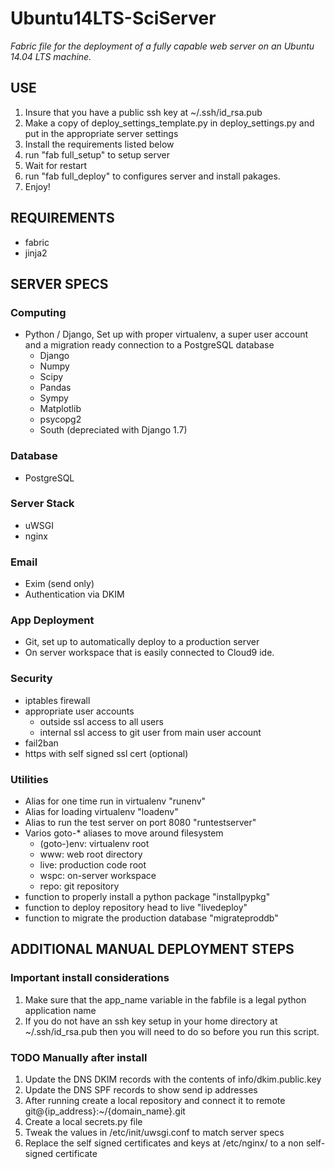 Ubuntu14LTS-SciServer
=====================

_Fabric file for the deployment of a fully capable web server on an 
Ubuntu 14.04 LTS machine._

## USE
1. Insure that you have a public ssh key at ~/.ssh/id_rsa.pub
2. Make a copy of deploy\_settings\_template.py in deploy\_settings.py and put in the appropriate server settings
3. Install the requirements listed below
4. run "fab full_setup" to setup server
5. Wait for restart
6. run "fab full_deploy" to configures server and install pakages.
7. Enjoy!

## REQUIREMENTS
- fabric
- jinja2

## SERVER SPECS

### Computing
- Python / Django, Set up with proper virtualenv, a super
user account and a migration ready connection to a PostgreSQL database
    - Django
    - Numpy
    - Scipy
    - Pandas
    - Sympy
    - Matplotlib
    - psycopg2
    - South (depreciated with Django 1.7)
        
### Database
- PostgreSQL
    
### Server Stack
- uWSGI
- nginx
    
### Email
- Exim (send only)
- Authentication via DKIM
    
### App Deployment
- Git, set up to automatically deploy to a production server
- On server workspace that is easily connected to Cloud9 ide.
    
### Security
- iptables firewall
- appropriate user accounts
    - outside ssl access to all users
    - internal ssl access to git user from main user account
- fail2ban
- https with self signed ssl cert (optional)

### Utilities
- Alias for one time run in virtualenv "runenv"
- Alias for loading virtualenv "loadenv"
- Alias to run the test server on port 8080 "runtestserver"
- Varios goto-* aliases to move around filesystem
    - (goto-)env: virtualenv root
    - www: web root directory
    - live: production code root
    - wspc: on-server workspace
    - repo: git repository
- function to properly install a python package "installpypkg"
- function to deploy repository head to live "livedeploy"
- function to migrate the production database "migrateproddb"

## ADDITIONAL MANUAL DEPLOYMENT STEPS

### Important install considerations
1. Make sure that the app_name variable in the fabfile is a legal python
application name
2. If you do not have an ssh key setup in your home directory at
~/.ssh/id_rsa.pub then you will need to do so before you run this script.

### TODO Manually after install
1. Update the DNS DKIM records with the contents of info/dkim.public.key
2. Update the DNS SPF records to show send ip addresses
3. After running create a local repository and connect it to remote 
git@{ip\_address}:~/{domain\_name}.git
4. Create a local secrets.py file 
5. Tweak the values in /etc/init/uwsgi.conf to match server specs
6. Replace the self signed certificates and keys at /etc/nginx/ to a non self-signed 
certificate
